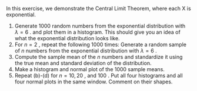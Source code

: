 In this exercise, we demonstrate the Central Limit Theorem, where each X is exponential.
1. Generate 1000 random numbers from the exponential distribution with  $\lambda=6$ . and plot them in a histogram. This should give you an idea of what the exponential distribution looks like.
2. For $n=2$ , repeat the following 1000 times: Generate a random sample of $n$ numbers from the exponential distribution with $\lambda=6$ .
3. Compute the sample mean of the $n$ numbers and standardize it using the true mean and standard deviation of the distribution.
4. Make a histogram and normal plot of the 1000 sample means.
5. Repeat (b)-(d) for $n=10, 20$ , and $100$ . Put all four histograms and all four normal plots in the same window. Comment on their shapes.